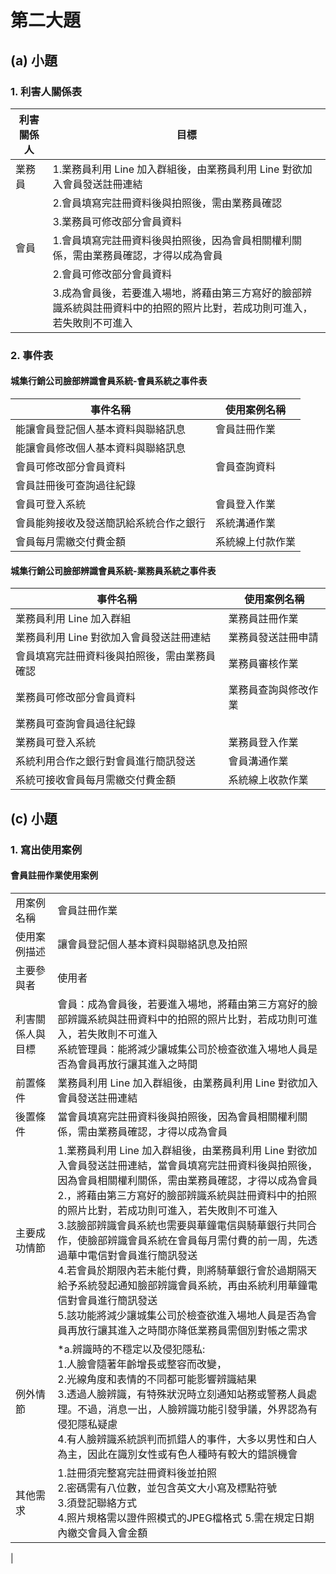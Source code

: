 # 第二大題 
## (a) 小題
### 1. 利害人關係表
|利害關係人|目標|
|------|------|
|業務員|1.業務員利用 Line 加入群組後，由業務員利用 Line 對欲加入會員發送註冊連結|
||2.會員填寫完註冊資料後與拍照後，需由業務員確認|
||3.業務員可修改部分會員資料|
|會員|1.會員填寫完註冊資料後與拍照後，因為會員相關權利關係，需由業務員確認，才得以成為會員|
||2.會員可修改部分會員資料|
||3.成為會員後，若要進入場地，將藉由第三方寫好的臉部辨識系統與註冊資料中的拍照的照片比對，若成功則可進入，若失敗則不可進入|
### 2. 事件表
#### 城集行銷公司臉部辨識會員系統-會員系統之事件表
|事件名稱|使用案例名稱|
|------|------|
|能讓會員登記個人基本資料與聯絡訊息|會員註冊作業|
|能讓會員修改個人基本資料與聯絡訊息||
|會員可修改部分會員資料|會員查詢資料|
|會員註冊後可查詢過往紀錄||
|會員可登入系統|會員登入作業|
|會員能夠接收及發送簡訊給系統合作之銀行|系統溝通作業|
|會員每月需繳交付費金額|系統線上付款作業|

#### 城集行銷公司臉部辨識會員系統-業務員系統之事件表
|事件名稱|使用案例名稱|
|------|------|
|業務員利用 Line 加入群組|業務員註冊作業|
|業務員利用 Line 對欲加入會員發送註冊連結|業務員發送註冊申請|
|會員填寫完註冊資料後與拍照後，需由業務員確認|業務員審核作業|
|業務員可修改部分會員資料|業務員查詢與修改作業|
|業務員可查詢會員過往紀錄||
|業務員可登入系統|業務員登入作業|
|系統利用合作之銀行對會員進行簡訊發送|會員溝通作業|
|系統可接收會員每月需繳交付費金額|系統線上收款作業|


## (c) 小題
### 1. 寫出使用案例
#### 會員註冊作業使用案例
<table>
    <tr>
        <td>用案例名稱</td>
        <td>會員註冊作業</td>
    </tr>
    <tr>
        <td>使用案例描述</td>
        <td>讓會員登記個人基本資料與聯絡訊息及拍照</td>
    </tr>
    <tr>
        <td>主要參與者</td>
        <td>使用者</td>
    </tr>
    <tr>
        <td>利害關係人與目標</td>
        <td>會員：成為會員後，若要進入場地，將藉由第三方寫好的臉部辨識系統與註冊資料中的拍照的照片比對，若成功則可進入，若失敗則不可進入<br>
          系統管理員：能將減少讓城集公司於檢查欲進入場地人員是否為會員再放行讓其進入之時間</td>
    </tr>
    <tr>
        <td>前置條件</td>
        <td>業務員利用 Line 加入群組後，由業務員利用 Line 對欲加入會員發送註冊連結</td>
    </tr>
    <tr>
        <td>後置條件</td>
        <td>當會員填寫完註冊資料後與拍照後，因為會員相關權利關係，需由業務員確認，才得以成為會員</td>
    </tr>
    <tr>
        <td>主要成功情節</td>
        <td>1.業務員利用 Line 加入群組後，由業務員利用 Line 對欲加入會員發送註冊連結，當會員填寫完註冊資料後與拍照後，因為會員相關權利關係，需由業務員確認，才得以成為會員<br>
            2.，將藉由第三方寫好的臉部辨識系統與註冊資料中的拍照的照片比對，若成功則可進入，若失敗則不可進入<br>
            3.該臉部辨識會員系統也需要與華鐘電信與騎華銀行共同合作，使臉部辨識會員系統在會員每月需付費的前一周，先透過華中電信對會員進行簡訊發送<br>
            4.若會員於期限內若未能付費，則將騎華銀行會於過期隔天給予系統發起通知臉部辨識會員系統，再由系統利用華鐘電信對會員進行簡訊發送<br>
            5.該功能將減少讓城集公司於檢查欲進入場地人員是否為會員再放行讓其進入之時間亦降低業務員需個別對帳之需求
      </td>
    </tr>
    <tr>
        <td>例外情節</td>
        <td>*a.辨識時的不穩定以及侵犯隱私:<br>
            1.人臉會隨著年齡增長或整容而改變，<br>
            2.光線角度和表情的不同都可能影響辨識結果<br>
            3.透過人臉辨識，有特殊狀況時立刻通知站務或警務人員處理。不過，消息一出，人臉辨識功能引發爭議，外界認為有侵犯隱私疑慮<br>
            4.有人臉辨識系統誤判而抓錯人的事件，大多以男性和白人為主，因此在識別女性或有色人種時有較大的錯誤機會<br>
      </td>
    </tr>
    <tr>
        <td>其他需求</td>
        <td>1.註冊須完整寫完註冊資料後並拍照<br>
            2.密碼需有八位數，並包含英文大小寫及標點符號<br>
            3.須登記聯絡方式<br>
            4.照片規格需以證件照模式的JPEG檔格式
            5.需在規定日期內繳交會員入會金額
      </td>
    </tr>
</table>|
